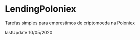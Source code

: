 # LendingPoloniex
 Tarefas simples para emprestimos de criptomoeda na Poloniex

lastUpdate 10/05/2020
